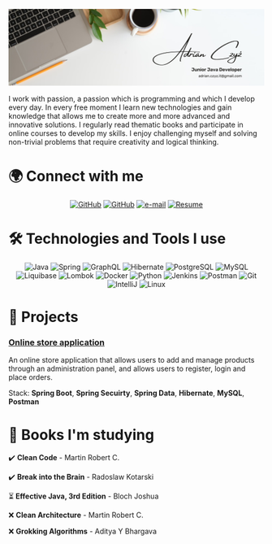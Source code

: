 ![](https://raw.githubusercontent.com/adicz/adicz/main/profile-picture.jpg)

I work with passion, a passion which is programming and which I develop every day. In every free moment I learn new technologies and gain knowledge that allows me to create more and more advanced and innovative solutions. I regularly read thematic books and participate in online courses to develop my skills. I enjoy challenging myself and solving non-trivial problems that require creativity and logical thinking.

# 🌍 Connect with me
<p align="center">
    <a href="https://github.com/adicz" target="_blank"><img alt="GitHub" src="https://img.shields.io/badge/-/adicz-181717?style=for-the-badge&logo=GitHub&logoColor=white"></a>
    <a href="https://www.linkedin.com/in/adrian-czy%C5%BC/" target="_blank"><img alt="GitHub" src="https://img.shields.io/badge/-/adrian--czyż-%230db7ed?style=for-the-badge&logo=LinkedIn&logoColor=white"></a>
    <a href="mailto:adrian.czyz.it@gmail.com" target="_blank"><img alt="e-mail" src="https://img.shields.io/badge/-adrian.czyz.it@gmail.com-%23ED8B00?style=for-the-badge&logo=GMail&logoColor=white"></a>
    <a href="https://drive.google.com/u/0/uc?id=1FaG7g8_YtuGepd--ZexpfxJiRIYASCmR&export=download" target="_blank"><img alt="Resume" src="https://img.shields.io/badge/-Resume-%232C5263?style=for-the-badge&logo=ReadMe&logoColor=white"></a>
</p>

# 🛠️ Technologies and Tools I use
<p align="center">
    <a target="_blank"><img alt="Java" src="https://img.shields.io/badge/java-%23ED8B00.svg?style=for-the-badge&logo=java&logoColor=white"></a>
    <a target="_blank"><img alt="Spring" src="https://img.shields.io/badge/spring-6DB33F.svg?style=for-the-badge&logo=spring&logoColor=white"></a>
    <a target="_blank"><img alt="GraphQL" src="https://img.shields.io/badge/-GraphQL-E10098?style=for-the-badge&logo=graphql&logoColor=white"></a>
    <a target="_blank"><img alt="Hibernate" src="https://img.shields.io/badge/hibernate-59666C.svg?style=for-the-badge&logo=hibernate&logoColor=white"></a>
    <a target="_blank"><img alt="PostgreSQL" src="https://img.shields.io/badge/postgresql-4169E1.svg?style=for-the-badge&logo=postgresql&logoColor=white"></a>
    <a target="_blank"><img alt="MySQL" src="https://img.shields.io/badge/mysql-4479A1.svg?style=for-the-badge&logo=mysql&logoColor=white"></a>
    <a target="_blank"><img alt="Liquibase" src="https://img.shields.io/badge/liquibase-2962FF.svg?style=for-the-badge&logo=liquibase&logoColor=white"></a>
    <a target="_blank"><img alt="Lombok" src="https://img.shields.io/badge/lombok-be1e2d.svg?style=for-the-badge&logo=lombog&logoColor=white"></a>
    <a target="_blank"><img alt="Docker" src="https://img.shields.io/badge/docker-2496ED.svg?style=for-the-badge&logo=docker&logoColor=white"></a>
    <a target="_blank"><img alt="Python" src="https://img.shields.io/badge/python-3776AB.svg?style=for-the-badge&logo=python&logoColor=white"></a>
    <a target="_blank"><img alt="Jenkins" src="https://img.shields.io/badge/jenkins-D24939.svg?style=for-the-badge&logo=jenkins&logoColor=white"></a>
    <a target="_blank"><img alt="Postman" src="https://img.shields.io/badge/Postman-FF6C37?style=for-the-badge&logo=postman&logoColor=white"></a>
    <a target="_blank"><img alt="Git" src="https://img.shields.io/badge/git-F05032.svg?style=for-the-badge&logo=git&logoColor=white"></a>
    <a target="_blank"><img alt="IntelliJ" src="https://img.shields.io/badge/IntelliJIDEA-000000.svg?style=for-the-badge&logo=intellij-idea&logoColor=white"></a>
    <a target="_blank"><img alt="Linux" src="https://img.shields.io/badge/linux-FCC624.svg?style=for-the-badge&logo=linux&logoColor=black"></a>
</p>

# 🔨 Projects
### [Online store application](https://github.com/adicz/online-shop)
An online store application that allows users to add and manage products through an administration panel, and allows users to register, login and place orders.

Stack: **Spring Boot**, **Spring Secuirty**, **Spring Data**, **Hibernate**, **MySQL**, **Postman**

# 📖 Books I'm studying
✔️ **Clean Code** - Martin Robert C.

✔️ **Break into the Brain** - Radoslaw Kotarski

⏳ **Effective Java, 3rd Edition** - Bloch Joshua

❌ **Clean Architecture** - Martin Robert C.

❌ **Grokking Algorithms** - Aditya Y Bhargava



